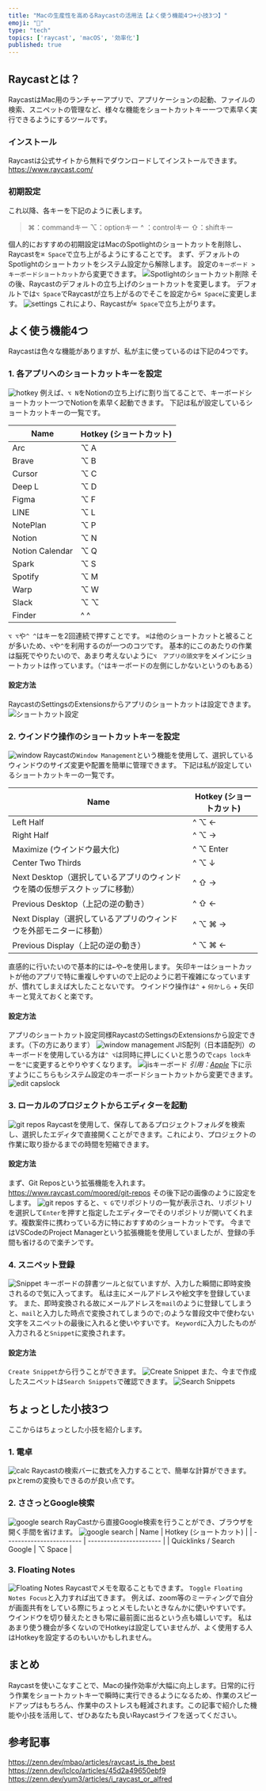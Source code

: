 ```yaml
---
title: "Macの生産性を高めるRaycastの活用法【よく使う機能4つ+小技3つ】"
emoji: "🚀"
type: "tech"
topics: ['raycast', 'macOS', '効率化']
published: true
---
```


## Raycastとは？
RaycastはMac用のランチャーアプリで、アプリケーションの起動、ファイルの検索、スニペットの管理など、様々な機能をショートカットキー一つで素早く実行できるようにするツールです。

### インストール
Raycastは公式サイトから無料でダウンロードしてインストールできます。
https://www.raycast.com/

### 初期設定
これ以降、各キーを下記のように表します。
> ⌘：commandキー
⌥：optionキー
^ ：controlキー
⇧：shiftキー

個人的におすすめの初期設定はMacのSpotlightのショートカットを削除し、Raycastを`⌘ Space`で立ち上がるようにすることです。
まず、デフォルトのSpotlightのショートカットをシステム設定から解除します。
設定の`キーボード > キーボードショートカット`から変更できます。
![Spotlightのショートカット削除](https://storage.googleapis.com/zenn-user-upload/459a13ecba6e-20240204.gif)
その後、Raycastのデフォルトの立ち上げのショートカットを変更します。
デフォルトでは`⌥ Space`でRaycastが立ち上がるのでそこを設定から`⌘ Space`に変更します。
![settings](https://storage.googleapis.com/zenn-user-upload/c335c67f904b-20240204.gif)
これにより、Raycastが`⌘ Space`で立ち上がります。

## よく使う機能4つ
Raycastは色々な機能がありますが、私が主に使っているのは下記の4つです。
### 1. 各アプリへのショートカットキーを設定
![hotkey](https://storage.googleapis.com/zenn-user-upload/340361424335-20240203.gif)
例えば、`⌥ N`をNotionの立ち上げに割り当てることで、キーボードショートカット一つでNotionを素早く起動できます。
下記は私が設定しているショートカットキーの一覧です。

| Name            | Hotkey (ショートカット) |
| --------------- | ----------------------- |
| Arc             | ⌥ A                     |
| Brave           | ⌥ B                     |
| Cursor          | ⌥ C                     |
| Deep L          | ⌥ D                     |
| Figma           | ⌥ F                     |
| LINE            | ⌥ L                     |
| NotePlan        | ⌥ P                     |
| Notion          | ⌥ N                     |
| Notion Calendar | ⌥ Q                     |
| Spark           | ⌥ S                     |
| Spotify         | ⌥ M                     |
| Warp            | ⌥ W                     |
| Slack           | ⌥ ⌥                     |
| Finder          | ^ ^                     |

`⌥ ⌥`や`^ ^`はキーを2回連続で押すことです。
`⌘`は他のショートカットと被ることが多いため、`⌥`や`^`を利用するのが一つのコツです。
基本的にこのあたりの作業は脳死でやりたいので、あまり考えないように`⌥　アプリの頭文字`をメインにショートカットは作っています。（`^`はキーボードの左側にしかないというのもある）

#### 設定方法
RaycastのSettingsのExtensionsからアプリのショートカットは設定できます。
![ショートカット設定](https://storage.googleapis.com/zenn-user-upload/af75e2caafc1-20240204.gif)


### 2. ウインドウ操作のショートカットキーを設定
![window](https://storage.googleapis.com/zenn-user-upload/5952de996849-20240203.gif)
Raycastの`Window Management`という機能を使用して、選択しているウィンドウのサイズ変更や配置を簡単に管理できます。
下記は私が設定しているショートカットキーの一覧です。

| Name                                                                       | Hotkey (ショートカット) |
| -------------------------------------------------------------------------- | ----------------------- |
| Left Half                                                                  | ^ ⌥ ←                   |
| Right Half                                                                 | ^ ⌥ →                   |
| Maximize (ウインドウ最大化)                                                | ^ ⌥ Enter               |
| Center Two Thirds                                                          | ^ ⌥ ↓                   |
| Next Desktop（選択しているアプリのウィンドウを隣の仮想デスクトップに移動） | ^ ⇧ →                   |
| Previous Desktop（上記の逆の動き）                                         | ^ ⇧ ←                   |
| Next Display（選択しているアプリのウィンドウを外部モニターに移動）         | ^ ⌥ ⌘ →                 |
| Previous Display（上記の逆の動き）                                         | ^ ⌥ ⌘ ←                 |

直感的に行いたいので基本的には`←`や`→`を使用します。
矢印キーはショートカットが他のアプリで特に重複しやすいので上記のように若干複雑になっていますが、慣れてしまえば大したことないです。
ウインドウ操作は`^` + `何かしら` + 矢印キーと覚えておくと楽です。

#### 設定方法
アプリのショートカット設定同様RaycastのSettingsのExtensionsから設定できます。（下の方にあります）
![window management](https://storage.googleapis.com/zenn-user-upload/5cf08be1bc63-20240204.gif)
JIS配列（日本語配列）のキーボードを使用している方は`^ ⌥`は同時に押しにくいと思うので`caps lock`キーを`^`に変更するとやりやすくなります。
![jisキーボード](/images/5111e8a96a4c19/2024-02-04-23-16-37.png)
*引用：[Apple](https://www.apple.com/jp/shop/product/MK2A3J/A/magic-keyboard-%E6%97%A5%E6%9C%AC%E8%AA%9Ejis)*
下に示すようにこちらもシステム設定のキーボードショートカットから変更できます。
![edit capslock](https://storage.googleapis.com/zenn-user-upload/fa385bd339b0-20240204.gif)

### 3. ローカルのプロジェクトからエディターを起動
![git repos](https://storage.googleapis.com/zenn-user-upload/bfeba71a49f4-20240204.gif)
Raycastを使用して、保存してあるプロジェクトフォルダを検索し、選択したエディタで直接開くことができます。これにより、プロジェクトの作業に取り掛かるまでの時間を短縮できます。

#### 設定方法
まず、Git Reposという拡張機能を入れます。
https://www.raycast.com/moored/git-repos
その後下記の画像のように設定をします。
![git repos](/images/5111e8a96a4c19/2024-02-01-20-02-41.png)
すると、`⌥ G`でリポジトリの一覧が表示され、リポジトリを選択して`Enter`を押すと指定したエディターでそのリポジトリが開いてくれます。複数案件に携わっている方に特におすすめのショートカットです。
今まではVSCodeのProject Managerという拡張機能を使用していましたが、登録の手間も省けるので楽チンです。

### 4. スニペット登録
![Snippet](https://storage.googleapis.com/zenn-user-upload/7c310960cdbe-20240204.gif)
キーボードの辞書ツールと似ていますが、入力した瞬間に即時変換されるので気に入ってます。
私は主にメールアドレスや絵文字を登録しています。
また、即時変換される故にメールアドレスを`mail`のように登録してしまうと、`mail`と入力した時点で変換されてしまうので`;`のような普段文中で使わない文字をスニペットの最後に入れると使いやすいです。
`Keyword`に入力したものが入力されると`Snippet`に変換されます。

#### 設定方法
`Create Snippet`から行うことができます。
![Create Snippet](https://storage.googleapis.com/zenn-user-upload/76bda5acd520-20240204.gif)
また、今まで作成したスニペットは`Search Snippets`で確認できます。
![Search Snippets](/images/5111e8a96a4c19/2024-02-04-15-56-49.png)


## ちょっとした小技3つ

ここからはちょっとした小技を紹介します。

### 1. 電卓
![calc](https://storage.googleapis.com/zenn-user-upload/cdfa87022205-20240203.gif)
Raycastの検索バーに数式を入力することで、簡単な計算ができます。
pxとremの変換もできるのが良い点です。

### 2. ささっとGoogle検索
![google search](https://storage.googleapis.com/zenn-user-upload/7ee881a3c865-20240204.gif)
RayCastから直接Google検索を行うことができ、ブラウザを開く手間を省けます。
![google search](/images/5111e8a96a4c19/2024-02-04-13-40-09.png)
| Name                     | Hotkey (ショートカット) |
| ------------------------ | ----------------------- |
| Quicklinks / Search Google | ⌥ Space                 |

### 3. Floating Notes
![Floating Notes](https://storage.googleapis.com/zenn-user-upload/37f3c6b784ac-20240203.gif)
Raycastでメモを取ることもできます。
`Toggle Floating Notes Focus`と入力すれば出てきます。
例えば、zoom等のミーティングで自分が画面共有をしている際にちょっとメモしたいときなんかに使いやすいです。
ウインドウを切り替えたときも常に最前面に出るという点も嬉しいです。
私はあまり使う機会が多くないのでHotkeyは設定していませんが、よく使用する人はHotkeyを設定するのもいいかもしれません。

## まとめ
Raycastを使いこなすことで、Macの操作効率が大幅に向上します。日常的に行う作業をショートカットキーで瞬時に実行できるようになるため、作業のスピードアップはもちろん、作業中のストレスも軽減されます。この記事で紹介した機能や小技を活用して、ぜひあなたも良いRaycastライフを送ってください。

## 参考記事
https://zenn.dev/mbao/articles/raycast_is_the_best
https://zenn.dev/lclco/articles/45d2a49650ebf9
https://zenn.dev/yum3/articles/i_raycast_or_alfred

